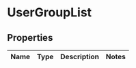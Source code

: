 # UserGroupList

## Properties
Name | Type | Description | Notes
------------ | ------------- | ------------- | -------------
